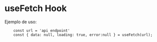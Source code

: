 # useFetch Hook

Ejemplo de uso:

```
    const url = 'api endpoint'
    const { data: null, loading: true, error:null } = useFetch(url);
```